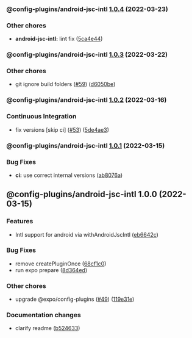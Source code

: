### @config-plugins/android-jsc-intl [1.0.4](https://github.com/expo/config-plugins/compare/@config-plugins/android-jsc-intl@1.0.3...@config-plugins/android-jsc-intl@1.0.4) (2022-03-23)


### Other chores

* **android-jsc-intl:** lint fix ([5ca4e44](https://github.com/expo/config-plugins/commit/5ca4e44a49ad5c3153b4a2b15acf69db594d76b8))

### @config-plugins/android-jsc-intl [1.0.3](https://github.com/expo/config-plugins/compare/@config-plugins/android-jsc-intl@1.0.2...@config-plugins/android-jsc-intl@1.0.3) (2022-03-22)


### Other chores

* git ignore build folders ([#59](https://github.com/expo/config-plugins/issues/59)) ([d6050be](https://github.com/expo/config-plugins/commit/d6050beb2a5c68dc59287c27ec388c2002ec7904))

### @config-plugins/android-jsc-intl [1.0.2](https://github.com/expo/config-plugins/compare/@config-plugins/android-jsc-intl@1.0.1...@config-plugins/android-jsc-intl@1.0.2) (2022-03-16)


### Continuous Integration

* fix versions [skip ci] ([#53](https://github.com/expo/config-plugins/issues/53)) ([5de4ae3](https://github.com/expo/config-plugins/commit/5de4ae3e6182c32b7aa24d70ccd23a11663bb089))

### @config-plugins/android-jsc-intl [1.0.1](https://github.com/expo/config-plugins/compare/@config-plugins/android-jsc-intl@1.0.0...@config-plugins/android-jsc-intl@1.0.1) (2022-03-15)


### Bug Fixes

* **ci:** use correct internal versions ([ab8076a](https://github.com/expo/config-plugins/commit/ab8076adf51e9ba0439eba60b153d729a0996b8d))

## @config-plugins/android-jsc-intl 1.0.0 (2022-03-15)


### Features

* Intl support for android via withAndroidJscIntl ([eb6642c](https://github.com/expo/config-plugins/commit/eb6642c0e7b37d6d9baf196ec40cc520f559e665))


### Bug Fixes

* remove createPluginOnce ([68cf1c0](https://github.com/expo/config-plugins/commit/68cf1c07b2c48249cbbd0732668ea95455636a0b))
* run expo prepare ([8d364ed](https://github.com/expo/config-plugins/commit/8d364ed99ea4b0e0e3af73dbcc780819bf55d6c2))


### Other chores

* upgrade @expo/config-plugins ([#49](https://github.com/expo/config-plugins/issues/49)) ([119e31e](https://github.com/expo/config-plugins/commit/119e31edf110409272ace750f02d651124e1a22d))


### Documentation changes

* clarify readme ([b524633](https://github.com/expo/config-plugins/commit/b5246338cb37ae41d138bc6253703b0d438fc3e3))

